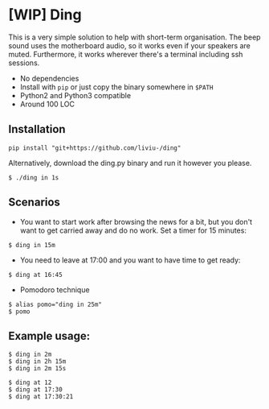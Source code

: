 # [WIP] Ding

This is a very simple solution to help with short-term organisation. The beep sound uses the motherboard audio, so it works even if your speakers are muted. Furthermore, it works wherever there's a terminal including ssh sessions.

- No dependencies
- Install with `pip` or just copy the binary somewhere in `$PATH`
- Python2 and Python3 compatible
- Around 100 LOC

## Installation

```
pip install "git+https://github.com/liviu-/ding"
```

Alternatively, download the ding.py binary and run it however you please.

```
$ ./ding in 1s
```

## Scenarios

- You want to start work after browsing the news for a bit, but you don't want to get carried away and do no work. Set a timer for 15 minutes:
```
$ ding in 15m
```
- You need to leave at 17:00 and you want to have time to get ready:
```
$ ding at 16:45
```

- Pomodoro technique
```
$ alias pomo="ding in 25m"
$ pomo
```


## Example usage:

```
$ ding in 2m
$ ding in 2h 15m
$ ding in 2m 15s

$ ding at 12
$ ding at 17:30
$ ding at 17:30:21
```
